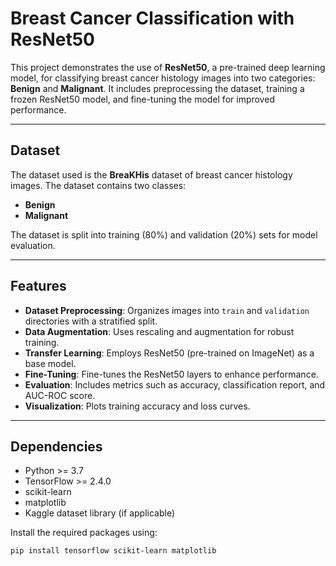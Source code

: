 # Breast Cancer Classification with ResNet50

This project demonstrates the use of **ResNet50**, a pre-trained deep learning model, for classifying breast cancer histology images into two categories: **Benign** and **Malignant**. It includes preprocessing the dataset, training a frozen ResNet50 model, and fine-tuning the model for improved performance.

---

## Dataset
The dataset used is the **BreaKHis** dataset of breast cancer histology images. The dataset contains two classes:
- **Benign**
- **Malignant**

The dataset is split into training (80%) and validation (20%) sets for model evaluation.

---

## Features
- **Dataset Preprocessing**: Organizes images into `train` and `validation` directories with a stratified split.
- **Data Augmentation**: Uses rescaling and augmentation for robust training.
- **Transfer Learning**: Employs ResNet50 (pre-trained on ImageNet) as a base model.
- **Fine-Tuning**: Fine-tunes the ResNet50 layers to enhance performance.
- **Evaluation**: Includes metrics such as accuracy, classification report, and AUC-ROC score.
- **Visualization**: Plots training accuracy and loss curves.

---

## Dependencies
- Python >= 3.7
- TensorFlow >= 2.4.0
- scikit-learn
- matplotlib
- Kaggle dataset library (if applicable)

Install the required packages using:
```bash
pip install tensorflow scikit-learn matplotlib
